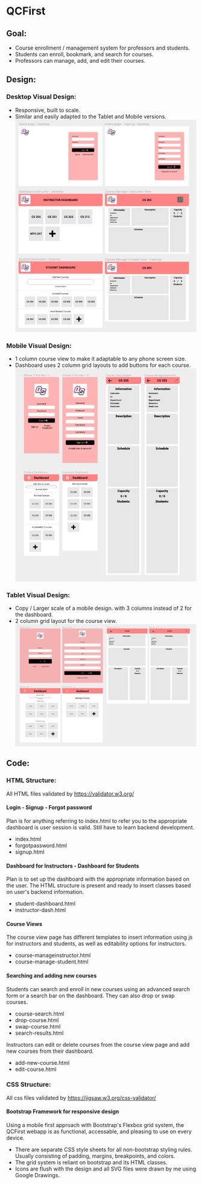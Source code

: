 # QCFirst
## Goal:
- Course enrollment / management system for professors and students.
- Students can enroll, bookmark, and search for courses.
- Professors can manage, add, and edit their courses.

## Design:
### Desktop Visual Design:
- Responsive, built to scale.
- Similar and easily adapted to the Tablet and Mobile versions.
![DesktopDash](https://github.com/snecola/qcfirst/blob/main/Visual%20Design/Desktop%20Visual%20Design.png?raw=true)


### Mobile Visual Design:
- 1 column course view to make it adaptable to any phone screen size.
- Dashboard uses 2 column grid layouts to add buttons for each course. 
![MobileDash](https://github.com/snecola/qcfirst/blob/main/Visual%20Design/Mobile%20Visual%20Design.png?raw=true)

### Tablet Visual Design:
- Copy / Larger scale of a mobile design. with 3 columns instead of 2 for the dashboard.
- 2 column grid layout for the course view.
![TabletDash](https://github.com/snecola/qcfirst/blob/main/Visual%20Design/Tablet%20Visual%20Design.png?raw=true)

## Code:
### HTML Structure:
All HTML files validated by https://validator.w3.org/
#### Login - Signup - Forgot password
Plan is for anything referring to index.html to refer you to the appropriate dashboard is user session is valid. Still have to learn backend development.
- index.html
- forgotpassword.html
- signup.html
#### Dashboard for Instructors - Dashboard for Students
Plan is to set up the dashboard with the appropriate information based on the user. 
The HTML structure is present and ready to insert classes based on user's backend information.
- student-dashboard.html
- instructor-dash.html
#### Course Views
The course view page has different templates to insert information using js for instructors and students, as well as editability options for instructors.
- course-manageinstructor.html
- course-manage-student.html
#### Searching and adding new courses
Students can search and enroll in new courses using an advanced search form or a search bar on the dashboard. They can also drop or swap courses.
- course-search.html
- drop-course.html
- swap-course.html
- search-results.html

Instructors can edit or delete courses from the course view page and add new courses from their dashboard.
- add-new-course.html
- edit-course.html

### CSS Structure:
All css files validated by https://jigsaw.w3.org/css-validator/
#### Bootstrap Framework for responsive design
Using a mobile first approach with Bootstrap's Flexbox grid system, the QCFirst webapp is as functional, accessable, and pleasing to use on every device.
- There are separate CSS style sheets for all non-bootstrap styling rules. Usually consisting of padding, margins, breakpoints, and colors.
- The grid system is reliant on bootstrap and its HTML classes.
- Icons are flush with the design and all SVG files were drawn by me using Google Drawings.

